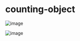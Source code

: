 # counting-object



![image](https://user-images.githubusercontent.com/60495014/163356495-3ce6cfd4-4852-4692-aa60-ba98659fa69f.png)


![image](https://user-images.githubusercontent.com/60495014/163356704-c4effa8e-815c-4585-8026-49867bb2c3a4.png)
